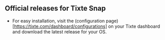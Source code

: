 ## Official releases for Tixte Snap

- For easy installation, visit the (configuration page)[https://tixte.com/dashboard/configurations] on your Tixte dashboard and download the latest release for your OS.
